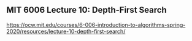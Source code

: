 ## MIT 6006 Lecture 10: Depth-First Search

https://ocw.mit.edu/courses/6-006-introduction-to-algorithms-spring-2020/resources/lecture-10-depth-first-search/

